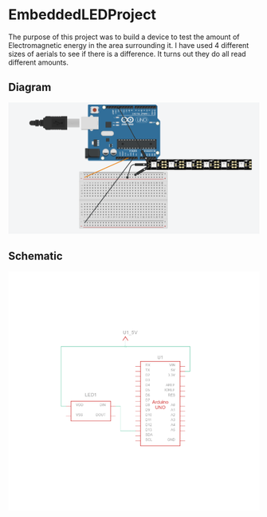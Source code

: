 # EmbeddedLEDProject

The purpose of this project was to build a device to test the amount of Electromagnetic energy in the area surrounding it.
I have used 4 different sizes of aerials to see if there is a difference. It turns out they do all read different amounts.


## Diagram

![Diagram](diagram.png)

## Schematic

![Schematic](schematic.png)

